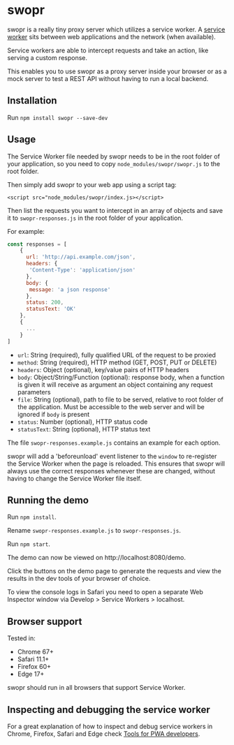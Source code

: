 # swopr

swopr is a really tiny proxy server which utilizes a service worker.
A [service worker](https://developer.mozilla.org/en-US/docs/Web/API/Service_Worker_API)
sits between web applications and the network (when available).

Service workers are able to intercept requests and take an action, like
serving a custom response.

This enables you to use swopr as a proxy server inside your browser or as a mock server to test a REST API without 
having to run a local backend.


## Installation
Run `npm install swopr --save-dev`

## Usage
The Service Worker file needed by swopr needs to be in the root folder of your application, so you need to copy 
`node_modules/swopr/swopr.js` to the root folder.

Then simply add swopr to your web app using a script tag:

`<script src="node_modules/swopr/index.js></script>`

Then list the requests you want to intercept in an array of objects and save it to `swopr-responses.js` in the
root folder of your application.

For example:

```javascript
const responses = [
    {
      url: 'http://api.example.com/json',
      headers: {
       'Content-Type': 'application/json'
      },
      body: {
       message: 'a json response'
      },
      status: 200,
      statusText: 'OK'
    },
    {
      ...
    }
]
```

- `url`: String (required), fully qualified URL of the request to be proxied
- `method`: String (required), HTTP method (GET, POST, PUT or DELETE)
- `headers`: Object (optional), key/value pairs of HTTP headers
- `body`: Object/String/Function (optional): response body, when a function is given it will receive as argument an 
object containing any request parameters
- `file`: String (optional), path to file to be served, relative to root folder of the
application. Must be accessible to the web server and will be ignored if `body` is present
- `status`: Number (optional), HTTP status code
- `statusText`: String (optional), HTTP status text

The file `swopr-responses.example.js` contains an example for each option.

swopr will add a 'beforeunload' event listener to the `window` to re-register the Service Worker when the page is reloaded.
This ensures that swopr will always use the correct responses whenever these are changed, without having to change the 
Service Worker file itself.

## Running the demo
Run `npm install`.

Rename `swopr-responses.example.js` to `swopr-responses.js`.

Run `npm start`.

The demo can now be viewed on http://localhost:8080/demo.

Click the buttons on the demo page to generate the requests and
view the results in the dev tools of your browser of choice.

To view the console logs in Safari you need to open a separate Web Inspector
window via Develop > Service Workers > localhost.

## Browser support
Tested in:
- Chrome 67+
- Safari 11.1+
- Firefox 60+
- Edge 17+

swopr should run in all browsers that support Service Worker.

## Inspecting and debugging the service worker
For a great explanation of how to inspect and debug service workers
in Chrome, Firefox, Safari and Edge check [Tools for PWA developers](https://developers.google.com/web/ilt/pwa/tools-for-pwa-developers#interact_with_service_workers_in_the_browser).
